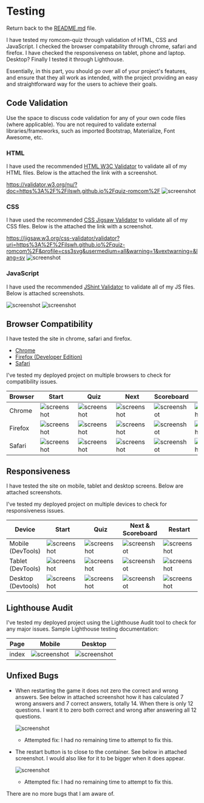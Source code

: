 # Testing

Return back to the [README.md](README.md) file.

I have tested my romcom-quiz through validation of HTML, CSS and JavaScript.
I checked the  browser compatability through chrome, safari and firefox.
I have checked the responsiveness on tablet, phone and laptop. Desktop?
Finally I tested it through Lighthouse.

Essentially, in this part, you should go over all of your project's features, and ensure that they all work as intended,
with the project providing an easy and straightforward way for the users to achieve their goals.

## Code Validation

Use the space to discuss code validation for any of your own code files (where applicable).
You are not required to validate external libraries/frameworks, such as imported Bootstrap, Materialize, Font Awesome, etc.

### HTML

I have used the recommended [HTML W3C Validator](https://validator.w3.org) to validate all of my HTML files. Below is the attached the link with a screenshot.

https://validator.w3.org/nu/?doc=https%3A%2F%2Filswh.github.io%2Fquiz-romcom%2F
![screenshot](documentation/html-validation.png)

### CSS

I have used the recommended [CSS Jigsaw Validator](https://jigsaw.w3.org/css-validator) to validate all of my CSS files. Below is the attached the link with a screenshot.

 https://jigsaw.w3.org/css-validator/validator?uri=https%3A%2F%2Filswh.github.io%2Fquiz-romcom%2F&profile=css3svg&usermedium=all&warning=1&vextwarning=&lang=sv
![screenshot](documentation/css-validation.png)

### JavaScript

I have used the recommended [JShint Validator](https://jshint.com) to validate all of my JS files.
Below is attached screenshots.

![screenshot](documentation/javascript-validation-script.png)
![screenshot](documentation/javascript-validation-questions.png)

## Browser Compatibility

I have tested the site in chrome, safari and firefox.

- [Chrome](https://www.google.com/chrome)
- [Firefox (Developer Edition)](https://www.mozilla.org/firefox/developer)
- [Safari](https://support.apple.com/downloads/safari)

I've tested my deployed project on multiple browsers to check for compatibility issues.

| Browser | Start | Quiz | Next | Scoreboard | Restart |
| --- | --- | --- | --- | --- | --- |
| Chrome | ![screenshot](documentation/chrome-start.png) | ![screenshot](documentation/chrome-quiz.png) | ![screenshot](documentation/chrome-next.png) | ![screenshot](documentation/chrome-scoreboard.png) | ![screenshot](documentation/chrome-restart.png) |
| Firefox | ![screenshot](documentation/firefox-start.png) | ![screenshot](documentation/firefox-quiz.png) | ![screenshot](documentation/firefox-next.png) | ![screenshot](documentation/firefox-scoreboard.png) | ![screenshot](documentation/firefox-restart.png) |
| Safari | ![screenshot](documentation/safari-start.png) | ![screenshot](documentation/safari-quiz.png) | ![screenshot](documentation/safari-next.png) | ![screenshot](documentation/safari-scoreboard.png) | ![screenshot](documentation/safari-restart.png) |

## Responsiveness

I have tested the site on mobile, tablet and desktop screens. Below are attached screenshots.

I've tested my deployed project on multiple devices to check for responsiveness issues.

| Device | Start | Quiz | Next & Scoreboard | Restart | Notes |
| --- | --- | --- | --- | --- | --- |
| Mobile (DevTools) | ![screenshot](documentation/iphone-start.png) | ![screenshot](documentation/iphone-quiz.png) | ![screenshot](documentation/iphone-next.png) | ![screenshot](documentation/iphone-restart.png) | --- |
| Tablet (DevTools) | ![screenshot](documentation/ipad-start.png) | ![screenshot](documentation/ipad-quiz.png) | ![screenshot](documentation/ipad-next.png) | ![screenshot](documentation/ipad-restart.png) | --- |
| Desktop (Devtools) | ![screenshot](documentation/desktop-start.png) | ![screenshot](documentation/desktop-quiz.png) | ![screenshot](documentation/desktop-next.png) | ![screenshot](documentation/desktop-restart.png) | --- |

## Lighthouse Audit

I've tested my deployed project using the Lighthouse Audit tool to check for any major issues.
Sample Lighthouse testing documentation:

| Page | Mobile | Desktop |
| --- | --- | --- |
| index | ![screenshot](documentation/lighthouse-mobile.png) | ![screenshot](documentation/lighthouse-desktop.png) |


## Unfixed Bugs

- When restarting the game it does not zero the correct and wrong answers. See below in attached screenshot how it has calculated 7 wrong answers and 7 correct answers, totally 14. When there is only 12 questions. I want it to zero both correct and wrong after answering all 12 questions. 

    ![screenshot](documentation/unfixed-bug01.png)

    - Attempted fix: I had no remaining time to attempt to fix this.

 - The restart button is to close to the container. See below in attached screenshot. I would also like for it to be bigger when it does appear. 

    ![screenshot](documentation/unfixed-bug01.png)

    - Attempted fix: I had no remaining time to attempt to fix this.

There are no more bugs that I am aware of.
